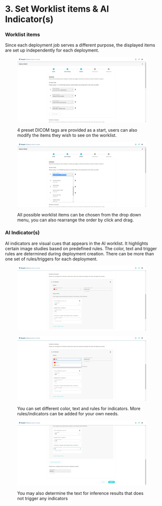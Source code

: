 # 3. Set Worklist items & AI Indicator(s)

### Worklist items

Since each deployment job serves a different purpose, the displayed items are set up independently for each deployment.

<figure><img src="../../.gitbook/assets/Deeploy-adm-4-1-3-1.png" alt=""><figcaption><p>4 preset DICOM tags are provided as a start, users can also modify the items they wish to see on the worklist.</p></figcaption></figure>

<figure><img src="../../.gitbook/assets/Deeploy-adm-4-1-3-2.png" alt=""><figcaption><p>All possible worklist items can be chosen from the drop down menu, you can also rearrange the order by click and drag.</p></figcaption></figure>

### AI Indicator(s)

AI indicators are visual cues that appears in the AI worklist. It highlights certain image studies based on predefined rules. The color, text and trigger rules are determined during deployment creation. There can be more than one set of rules/triggers for each deployment.

<figure><img src="../../.gitbook/assets/Deeploy-adm-4-1-3-3.png" alt=""><figcaption></figcaption></figure>

<figure><img src="../../.gitbook/assets/Deeploy-adm-4-1-3-4.png" alt=""><figcaption><p>You can set different color, text and rules for indicators. More rules/indicators can be added for your own needs.</p></figcaption></figure>

<figure><img src="../../.gitbook/assets/Deeploy-adm-4-1-3-5.png" alt=""><figcaption><p>You may also determine the text for inference results that does not trigger any indicators</p></figcaption></figure>
